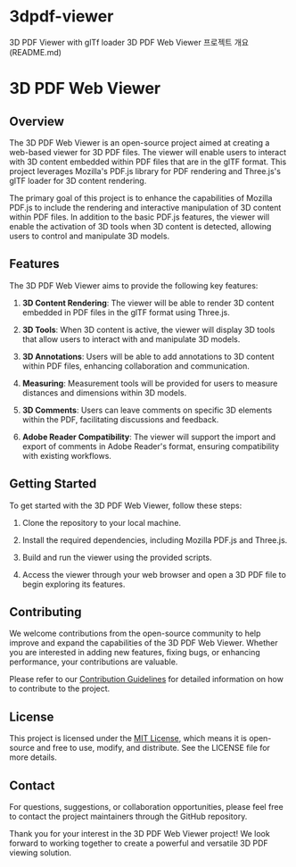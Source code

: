 # 3dpdf-viewer
3D PDF Viewer with glTf loader
3D PDF Web Viewer 프로젝트 개요 (README.md)

# 3D PDF Web Viewer

## Overview

The 3D PDF Web Viewer is an open-source project aimed at creating a web-based viewer for 3D PDF files. The viewer will enable users to interact with 3D content embedded within PDF files that are in the glTF format. This project leverages Mozilla's PDF.js library for PDF rendering and Three.js's glTF loader for 3D content rendering.

The primary goal of this project is to enhance the capabilities of Mozilla PDF.js to include the rendering and interactive manipulation of 3D content within PDF files. In addition to the basic PDF.js features, the viewer will enable the activation of 3D tools when 3D content is detected, allowing users to control and manipulate 3D models.

## Features

The 3D PDF Web Viewer aims to provide the following key features:

1. **3D Content Rendering**: The viewer will be able to render 3D content embedded in PDF files in the glTF format using Three.js.

2. **3D Tools**: When 3D content is active, the viewer will display 3D tools that allow users to interact with and manipulate 3D models.

3. **3D Annotations**: Users will be able to add annotations to 3D content within PDF files, enhancing collaboration and communication.

4. **Measuring**: Measurement tools will be provided for users to measure distances and dimensions within 3D models.

5. **3D Comments**: Users can leave comments on specific 3D elements within the PDF, facilitating discussions and feedback.

6. **Adobe Reader Compatibility**: The viewer will support the import and export of comments in Adobe Reader's format, ensuring compatibility with existing workflows.

## Getting Started

To get started with the 3D PDF Web Viewer, follow these steps:

1. Clone the repository to your local machine.

2. Install the required dependencies, including Mozilla PDF.js and Three.js.

3. Build and run the viewer using the provided scripts.

4. Access the viewer through your web browser and open a 3D PDF file to begin exploring its features.

## Contributing

We welcome contributions from the open-source community to help improve and expand the capabilities of the 3D PDF Web Viewer. Whether you are interested in adding new features, fixing bugs, or enhancing performance, your contributions are valuable.

Please refer to our [Contribution Guidelines](CONTRIBUTING.md) for detailed information on how to contribute to the project.

## License

This project is licensed under the [MIT License](LICENSE), which means it is open-source and free to use, modify, and distribute. See the LICENSE file for more details.

## Contact

For questions, suggestions, or collaboration opportunities, please feel free to contact the project maintainers through the GitHub repository.

Thank you for your interest in the 3D PDF Web Viewer project! We look forward to working together to create a powerful and versatile 3D PDF viewing solution.
